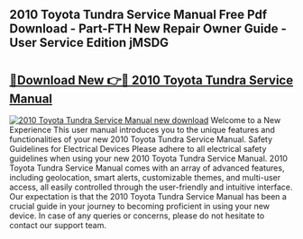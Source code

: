 ## 2010 Toyota Tundra Service Manual Free Pdf Download - Part-FTH New Repair Owner Guide - User Service Edition jMSDG

# <h2><a href="http://bc21623.oget.top/?id=2010+Toyota+Tundra+Service+Manual">🔗Download New 👉🔴 2010 Toyota Tundra Service Manual</a></h2>

[![2010 Toyota Tundra Service Manual new download](https://i.imgur.com/5g1atiW.png)](http://bc21623.oget.top/?id=2010+Toyota+Tundra+Service+Manual)
Welcome to a New Experience This user manual introduces you to the unique features and functionalities of your new 2010 Toyota Tundra Service Manual. Safety Guidelines for Electrical Devices Please adhere to all electrical safety guidelines when using your new 2010 Toyota Tundra Service Manual. 2010 Toyota Tundra Service Manual comes with an array of advanced features, including geolocation, smart alerts, customizable themes, and multi-user access, all easily controlled through the user-friendly and intuitive interface. Our expectation is that the 2010 Toyota Tundra Service Manual has been a crucial guide in your journey to becoming proficient in using your new device. In case of any queries or concerns, please do not hesitate to contact our support team.
